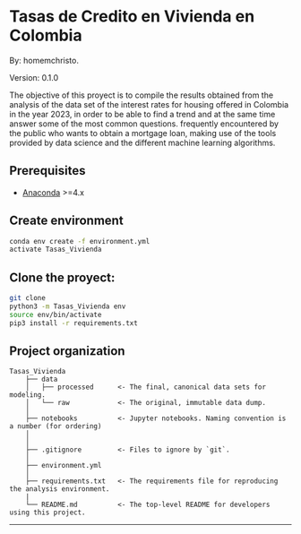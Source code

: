 # Tasas de Credito en Vivienda en Colombia

By: homemchristo.

Version: 0.1.0

The objective of this proyect is to compile the results obtained from the analysis of the data set of the interest rates for housing offered in Colombia in the year 2023, in order to be able to find a trend and at the same time answer some of the most common questions. frequently encountered by the public who wants to obtain a mortgage loan, making use of the tools provided by data science and the different machine learning algorithms.

## Prerequisites

- [Anaconda](https://www.anaconda.com/download/) >=4.x

## Create environment

```bash
conda env create -f environment.yml
activate Tasas_Vivienda
```

## Clone the proyect:

```sh
git clone
python3 -m Tasas_Vivienda env
source env/bin/activate
pip3 install -r requirements.txt
```


## Project organization

    Tasas_Vivienda
        ├── data
        │   ├── processed      <- The final, canonical data sets for modeling.
        │   └── raw            <- The original, immutable data dump.
        │
        ├── notebooks          <- Jupyter notebooks. Naming convention is a number (for ordering)
        │                         
        │
        ├── .gitignore         <- Files to ignore by `git`.
        │
        ├── environment.yml    
        │
        ├── requirements.txt   <- The requirements file for reproducing the analysis environment.
        |
        └── README.md          <- The top-level README for developers using this project.

---
